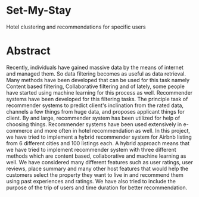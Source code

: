 # Set-My-Stay
Hotel clustering and recommendations for specific users


# Abstract


Recently, individuals have gained massive data by the means of internet and managed them. So data filtering becomes as useful as data retrieval. Many methods have been developed that can be used for this task namely Content based filtering, Collaborative filtering and of lately, some people have started using machine learning for this process as well. Recommender systems have been developed for this filtering tasks. The principle task of recommender systems to predict client's inclination from the rated data, channels a few things from huge data, and proposes applicant things for client. By and large, recommender system has been utilized for help of choosing things. Recommender systems have been used extensively in e-commerce and more often in hotel recommendation as well. In this project, we have tried to implement a hybrid recommender system for Airbnb listing from 6 different cities and 100 listings each. A hybrid approach means that we have tried to implement recommender system with three different methods which are content based, collaborative and machine learning as well. We have considered many different features such as user ratings, user reviews, place summary and many other host features that would help the customers select the property they want to live in and recommend them using past experiences and ratings. We have also tried to include the purpose of the trip of users and time duration for better recommendation. 
